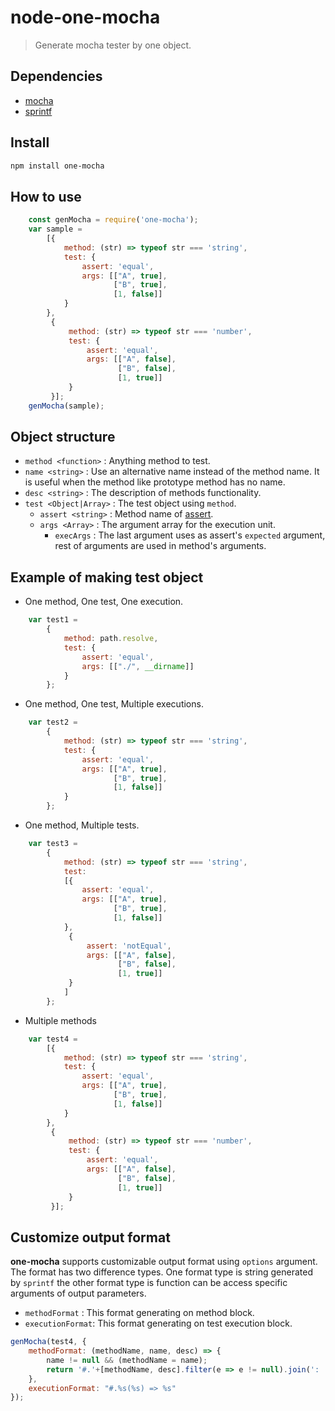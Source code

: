 # node-one-mocha

>Generate mocha tester by one object.

## Dependencies

- [mocha](https://github.com/mochajs/mocha)
- [sprintf](https://github.com/maritz/node-sprintf)

## Install
```bash
npm install one-mocha
```

## How to use
```javascript
    const genMocha = require('one-mocha');
    var sample =
        [{
            method: (str) => typeof str === 'string',
            test: {
                assert: 'equal',
                args: [["A", true],
                       ["B", true],
                       [1, false]]
            }
        },
         {
             method: (str) => typeof str === 'number',
             test: {
                 assert: 'equal',
                 args: [["A", false],
                        ["B", false],
                        [1, true]]
             }
         }];
    genMocha(sample);
```

## Object structure
- `method <function>` : Anything method to test.
- `name <string>` : Use an alternative name instead of the method name. It is useful when the method like prototype method has no name.
- `desc <string>` : The description of methods functionality.
- `test <Object|Array>` : The test object using `method`.
    - `assert <string>` : Method name of [assert](https://nodejs.org/api/assert.html).
    - `args <Array>` : The argument array for the execution unit.
        - `execArgs` : The last argument uses as assert's `expected` argument, rest of arguments are used in method's arguments.

## Example of making test object

- One method, One test, One execution.
```javascript
    var test1 =
        {
            method: path.resolve,
            test: {
                assert: 'equal',
                args: [["./", __dirname]]
            }
        };
```

- One method, One test, Multiple executions.
```javascript
    var test2 =
        {
            method: (str) => typeof str === 'string',
            test: {
                assert: 'equal',
                args: [["A", true],
                       ["B", true],
                       [1, false]]
            }
        };
```
		
- One method, Multiple tests.
```javascript
    var test3 =
        {
            method: (str) => typeof str === 'string',
            test:
            [{
                assert: 'equal',
                args: [["A", true],
                       ["B", true],
                       [1, false]]
            },
             {
                 assert: 'notEqual',
                 args: [["A", false],
                        ["B", false],
                        [1, true]]
             }
            ]
        };

```

- Multiple methods
```javascript
    var test4 =
        [{
            method: (str) => typeof str === 'string',
            test: {
                assert: 'equal',
                args: [["A", true],
                       ["B", true],
                       [1, false]]
            }
        },
         {
             method: (str) => typeof str === 'number',
             test: {
                 assert: 'equal',
                 args: [["A", false],
                        ["B", false],
                        [1, true]]
             }
         }];
```

## Customize output format
**one-mocha** supports customizable output format using `options` argument.
The format has two difference types. One format type is string generated by `sprintf` the other format type is function can be access specific arguments of output parameters.

- `methodFormat` : This format generating on method block.
- `executionFormat`: This format generating on test execution block.

```javascript
genMocha(test4, {
	methodFormat: (methodName, name, desc) => {
		name != null && (methodName = name);
		return '#.'+[methodName, desc].filter(e => e != null).join(': ');
	},
	executionFormat: "#.%s(%s) => %s"
});
```
